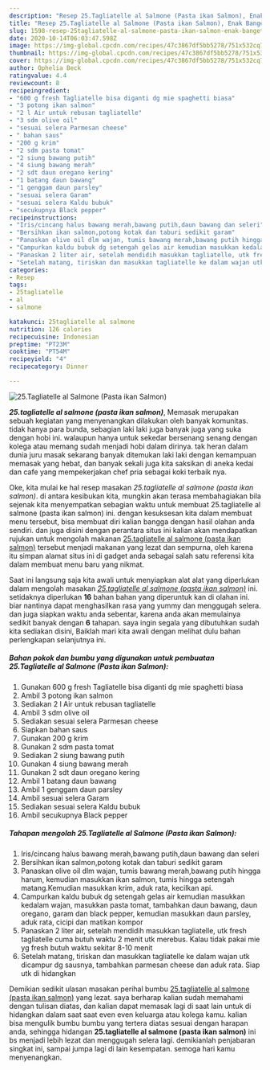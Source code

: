 ```yaml
---
description: "Resep 25.Tagliatelle al Salmone (Pasta ikan Salmon), Enak Banget"
title: "Resep 25.Tagliatelle al Salmone (Pasta ikan Salmon), Enak Banget"
slug: 1598-resep-25tagliatelle-al-salmone-pasta-ikan-salmon-enak-banget
date: 2020-10-14T06:03:47.598Z
image: https://img-global.cpcdn.com/recipes/47c3867df5bb5278/751x532cq70/25tagliatelle-al-salmone-pasta-ikan-salmon-foto-resep-utama.jpg
thumbnail: https://img-global.cpcdn.com/recipes/47c3867df5bb5278/751x532cq70/25tagliatelle-al-salmone-pasta-ikan-salmon-foto-resep-utama.jpg
cover: https://img-global.cpcdn.com/recipes/47c3867df5bb5278/751x532cq70/25tagliatelle-al-salmone-pasta-ikan-salmon-foto-resep-utama.jpg
author: Ophelia Beck
ratingvalue: 4.4
reviewcount: 8
recipeingredient:
- "600 g fresh Tagliatelle bisa diganti dg mie spaghetti biasa"
- "3 potong ikan salmon"
- "2 l Air untuk rebusan tagliatelle"
- "3 sdm olive oil"
- "sesuai selera Parmesan cheese"
- " bahan saus"
- "200 g krim"
- "2 sdm pasta tomat"
- "2 siung bawang putih"
- "4 siung bawang merah"
- "2 sdt daun oregano kering"
- "1 batang daun bawang"
- "1 genggam daun parsley"
- "sesuai selera Garam"
- "sesuai selera Kaldu bubuk"
- "secukupnya Black pepper"
recipeinstructions:
- "Iris/cincang halus bawang merah,bawang putih,daun bawang dan seleri"
- "Bersihkan ikan salmon,potong kotak dan taburi sedikit garam"
- "Panaskan olive oil dlm wajan, tumis bawang merah,bawang putih hingga harum, kemudian masukkan ikan salmon, tumis hingga setengah matang.Kemudian masukkan krim, aduk rata, kecilkan api."
- "Campurkan kaldu bubuk dg setengah gelas air kemudian masukkan kedalam wajan, masukkan pasta tomat, tambahkan daun bawang, daun oregano, garam dan black pepper, kemudian masukkan daun parsley, aduk rata, cicipi dan matikan kompor"
- "Panaskan 2 liter air, setelah mendidih masukkan tagliatelle, utk fresh tagliatelle cuma butuh waktu 2 menit utk merebus. Kalau tidak pakai mie yg fresh butuh waktu sekitar 8-10 menit"
- "Setelah matang, tiriskan dan masukkan tagliatelle ke dalam wajan utk dicampur dg sausnya, tambahkan parmesan cheese dan aduk rata. Siap utk di hidangkan"
categories:
- Resep
tags:
- 25tagliatelle
- al
- salmone

katakunci: 25tagliatelle al salmone 
nutrition: 126 calories
recipecuisine: Indonesian
preptime: "PT23M"
cooktime: "PT54M"
recipeyield: "4"
recipecategory: Dinner

---
```



![25.Tagliatelle al Salmone (Pasta ikan Salmon)](https://img-global.cpcdn.com/recipes/47c3867df5bb5278/751x532cq70/25tagliatelle-al-salmone-pasta-ikan-salmon-foto-resep-utama.jpg)

<b><i>25.tagliatelle al salmone (pasta ikan salmon)</i></b>, Memasak merupakan sebuah kegiatan yang menyenangkan dilakukan oleh banyak komunitas. tidak hanya para bunda, sebagian laki laki juga banyak juga yang suka dengan hobi ini. walaupun hanya untuk sekedar bersenang senang dengan kolega atau memang sudah menjadi hobi dalam dirinya. tak heran dalam dunia juru masak sekarang banyak ditemukan laki laki dengan kemampuan memasak yang hebat, dan banyak sekali juga kita saksikan di aneka kedai dan cafe yang mempekerjakan chef pria sebagai koki terbaik nya.

Oke, kita mulai ke hal resep masakan <i>25.tagliatelle al salmone (pasta ikan salmon)</i>. di antara kesibukan kita, mungkin akan terasa membahagiakan bila sejenak kita menyempatkan sebagian waktu untuk membuat 25.tagliatelle al salmone (pasta ikan salmon) ini. dengan kesuksesan kita dalam membuat menu tersebut, bisa membuat diri kalian bangga dengan hasil olahan anda sendiri. dan juga disini dengan perantara situs ini kalian akan mendapatkan rujukan untuk mengolah makanan <u>25.tagliatelle al salmone (pasta ikan salmon)</u> tersebut menjadi makanan yang lezat dan sempurna, oleh karena itu simpan alamat situs ini di gadget anda sebagai salah satu referensi kita dalam membuat menu baru yang nikmat.




Saat ini langsung saja kita awali untuk menyiapkan alat alat yang diperlukan dalam mengolah masakan <u><i>25.tagliatelle al salmone (pasta ikan salmon)</i></u> ini. setidaknya diperlukan <b>16</b> bahan bahan yang diperuntuk kan di olahan ini. biar nantinya dapat menghasilkan rasa yang yummy dan menggugah selera. dan juga siapkan waktu anda sebentar, karena anda akan memulainya sedikit banyak dengan <b>6</b> tahapan. saya ingin segala yang dibutuhkan sudah kita sediakan disini, Baiklah mari kita awali dengan melihat dulu bahan perlengkapan selanjutnya ini.

<!--inarticleads1-->

##### Bahan pokok dan bumbu yang digunakan untuk pembuatan 25.Tagliatelle al Salmone (Pasta ikan Salmon):

1. Gunakan 600 g fresh Tagliatelle bisa diganti dg mie spaghetti biasa
1. Ambil 3 potong ikan salmon
1. Sediakan 2 l Air untuk rebusan tagliatelle
1. Ambil 3 sdm olive oil
1. Sediakan sesuai selera Parmesan cheese
1. Siapkan  bahan saus
1. Gunakan 200 g krim
1. Gunakan 2 sdm pasta tomat
1. Sediakan 2 siung bawang putih
1. Gunakan 4 siung bawang merah
1. Gunakan 2 sdt daun oregano kering
1. Ambil 1 batang daun bawang
1. Ambil 1 genggam daun parsley
1. Ambil sesuai selera Garam
1. Sediakan sesuai selera Kaldu bubuk
1. Ambil secukupnya Black pepper




<!--inarticleads2-->

##### Tahapan mengolah 25.Tagliatelle al Salmone (Pasta ikan Salmon):

1. Iris/cincang halus bawang merah,bawang putih,daun bawang dan seleri
1. Bersihkan ikan salmon,potong kotak dan taburi sedikit garam
1. Panaskan olive oil dlm wajan, tumis bawang merah,bawang putih hingga harum, kemudian masukkan ikan salmon, tumis hingga setengah matang.Kemudian masukkan krim, aduk rata, kecilkan api.
1. Campurkan kaldu bubuk dg setengah gelas air kemudian masukkan kedalam wajan, masukkan pasta tomat, tambahkan daun bawang, daun oregano, garam dan black pepper, kemudian masukkan daun parsley, aduk rata, cicipi dan matikan kompor
1. Panaskan 2 liter air, setelah mendidih masukkan tagliatelle, utk fresh tagliatelle cuma butuh waktu 2 menit utk merebus. Kalau tidak pakai mie yg fresh butuh waktu sekitar 8-10 menit
1. Setelah matang, tiriskan dan masukkan tagliatelle ke dalam wajan utk dicampur dg sausnya, tambahkan parmesan cheese dan aduk rata. Siap utk di hidangkan




Demikian sedikit ulasan masakan perihal bumbu <u>25.tagliatelle al salmone (pasta ikan salmon)</u> yang lezat. saya berharap kalian sudah memahami dengan tulisan diatas, dan kalian dapat memasak lagi di saat lain untuk di hidangkan dalam saat saat even even keluarga atau kolega kamu. kalian bisa mengulik bumbu bumbu yang tertera diatas sesuai dengan harapan anda, sehingga hidangan <b>25.tagliatelle al salmone (pasta ikan salmon)</b> ini bs menjadi lebih lezat dan menggugah selera lagi. demikianlah penjabaran singkat ini, sampai jumpa lagi di lain kesempatan. semoga hari kamu menyenangkan.
